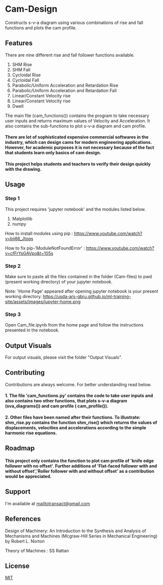 # Cam-Design
Constructs s-v-a diagram using various combinations of rise and fall functions and plots the cam profile.

## Features
There are nine different rise and fall follower functions available.
1. SHM Rise
2. SHM Fall
3. Cycloidal Rise
4. Cycloidal Fall
5. Parabolic/Uniform Acceleration and Retardation Rise
6. Parabolic/Uniform Acceleration and Retardation Fall
7. Linear/Constant Velocity rise
8. Linear/Constant Velocity rise
9. Dwell

The main file (cam_functions()) contains the program to take necessary user inputs and returns maximum values of Velocity and Acceleration. It also contains the sub-functions to plot s-v-a diagram and cam profile.

#### There are lot of sophisticated expensive commercial softwares in the industry, which can design cams for modern engineering applications. However, for academic purposes it is not necessary because of the fact that students learn only basics of cam design. 

#### This project helps students and teachers to verify their design quickly with the drawing.  

## Usage
### Step 1
This project requires 'jupyter notebook' and the modules listed below.
1. Matplotlib 
2. numpy

How to install modules using pip : https://www.youtube.com/watch?v=bij66_Jtoqs

How to fix pip-'ModuleNotFoundError' : https://www.youtube.com/watch?v=cfFrYsGAVpo&t=105s

### Step 2
Make sure to paste all the files contained in the folder (Cam-files) to pwd (present working directory) of your jupyter notebook.

Note: 'Home Page' appeared after opening jupyter notebook is your present working directory.
https://usda-ars-gbru.github.io/ml-training-site/assets/images/jupyter-home.png

### Step 3 

Open Cam_file.ipynb from the home page and follow the instructions presented in the notebook.


## Output Visuals
For output visuals, please visit the folder "Output Visuals".

## Contributing
Contributions are always welcome. For better understanding read below.

#### 1. The file 'cam_functions.py' contains the code to take user inputs and also contains two other functions, that plots s-v-a diagram (sva_diagrams()) and cam profile ( cam_profile()).

#### 2. Other files have been named after their functions. To illustrate: shm_rise.py contains the function shm_rise() which returns the values of displacements, velocities and accelerations according to the simple harmonic rise equations.   

## Roadmap
#### This project only contains the function to plot cam profile of 'knife edge follower with no offset'. Further additions of 'Flat-faced follower with and without offset','Roller follower with and without offset' as a contribution would be appreciated.

## Support
I'm available at mailtotransact@gmail.com

## References
Design of Machinery: An Introduction to the Synthesis and Analysis of Mechanisms and Machines (Mcgraw-Hill Series in Mechanical Engineering) by Robert L. Norton

Theory of Machines : SS Rattan

## License
[MIT](https://choosealicense.com/licenses/mit/)
